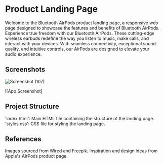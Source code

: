 
# Product Landing Page

Welcome to the Bluetooth AirPods product landing page, a responsive web page designed to showcase the features and benefits of Bluetooth AirPods.
Experience true freedom with our Bluetooth AirPods. These cutting-edge wireless earbuds redefine the way you listen to music, make calls, and interact with your devices. With seamless connectivity, exceptional sound quality, and intuitive controls, our AirPods are designed to elevate your audio experience.

## Screenshots
![Screenshot (107)](https://github.com/SnehithaPenchili/Product-landing-page/assets/172914956/5245c541-ab22-4851-a2cd-edf102c60f69)

![App Screenshot]

## Project Structure
'index.html': Main HTML file containing the structure of the landing page.
'styles.css': CSS file for styling the landing page.

## References
Images sourced from Wired and Freepik.
Inspiration and design ideas from Apple's AirPods product page.

